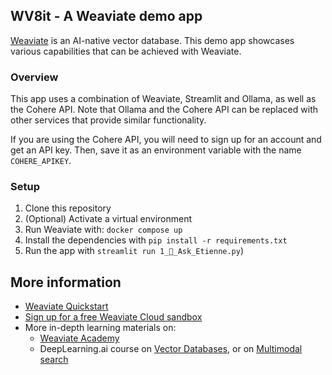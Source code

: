 ## WV8it - A Weaviate demo app

[Weaviate](https://weaviate.io/developers/weaviate) is an AI-native vector database. This demo app showcases various capabilities that can be achieved with Weaviate.

### Overview

This app uses a combination of Weaviate, Streamlit and Ollama, as well as the Cohere API. Note that Ollama and the Cohere API can be replaced with other services that provide similar functionality.

If you are using the Cohere API, you will need to sign up for an account and get an API key. Then, save it as an environment variable with the name `COHERE_APIKEY`.

### Setup

1. Clone this repository
1. (Optional) Activate a virtual environment
1. Run Weaviate with: `docker compose up`
1. Install the dependencies with `pip install -r requirements.txt`
1. Run the app with `streamlit run 1_🧠_Ask_Etienne.py`)

## More information

- [Weaviate Quickstart](https://weaviate.io/developers/weaviate/quickstart)
- [Sign up for a free Weaviate Cloud sandbox](https://console.weaviate.cloud/)
- More in-depth learning materials on:
    - [Weaviate Academy](https://weaviate.io/developers/academy)
    - DeepLearning.ai course on [Vector Databases](https://www.deeplearning.ai/short-courses/vector-databases-embeddings-applications/), or on [Multimodal search](https://www.deeplearning.ai/short-courses/building-multimodal-search-and-rag/)
